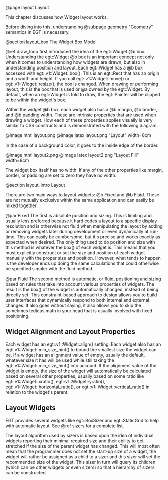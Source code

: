  @page layout Layout

This chapter discusses how Widget layout works.

Before diving into this, understanding @subpage geometry "Geometry"
semantics in EGT is necessary.

@section layout_box The Widget Box Model

@ref draw_loop first introduced the idea of the egt::Widget @b box.
Understanding the egt::Widget @b box is an important concept not only when it
comes to understanding how widgets are drawn, but also in understanding position
and layout. Each egt::Widget has a @b box accessed with egt::v1::Widget::box().
This is an egt::Rect that has an origin and a width and height.  If you call
egt::v1::Widget::move() or egt::v1::Widget::resize(), the box is changed.  When
drawing or performing layout, this is the box that is used or @a owned by the
egt::Widget.  By default, when an egt::Widget is told to draw, the egt::Painter
will be clipped to be within the widget's box.

Within the widget @b box, each widget also has a @b margin, @b border, and @b
padding width. These are intrinsic properties that are used when drawing a
widget.  How each of these properties applies visually is very similar to CSS
constructs and is demonstrated with the following diagram.

@image html layout.png
@image latex layout.png "Layout" width=8cm

In the case of a background color, it goes to the inside edge of the border.

@image html layout2.png
@image latex layout2.png "Layout Fill" width=8cm

The widget box itself has no width.  If any of the other properties like margin,
border, or padding are set to zero they have no width.

@section layout_intro Layout

There are two main ways to layout widgets: @b Fixed and @b Fluid.  These are not
mutually exclusive within the same application and can easily be mixed together.

@par Fixed
The first is absolute position and sizing.  This is limiting and usually less
preferred because it hard codes a layout to a specific display resolution and is
otherwise not fluid when manipulating the layout by adding or removing widgets
later during development or even dynamically at run-time.  This can easily be
cumbersome, but it's precise and works exactly as expected when desired.  The
only thing used to do position and size with this method is whatever the box()
of each widget is. This means that you must explicitly construct or set the size
and position of each widget manually with the proper size and position.
However, what tends to happen is the developer ends up doing the same
calculations that could otherwise be specified simpler with the fluid method.

@par Fluid
The second method is automatic, or fluid, positioning and sizing based on rules
that take into account various properties of widgets.  The result is the box()
of the widget is automatically changed, instead of being directly set. This
constraint-based approach to design allows you to build user interfaces that
dynamically respond to both internal and external changes.  It also goes without
saying, it also allows you to skip the sometimes tedious math in your head that
is usually involved with fixed positioning.

## Widget Alignment and Layout Properties

Each widget has an egt::v1::Widget::align() setting. Each widget also has an
egt::v1::Widget::min_size_hint() to bound the smallest size the widget can be.
If a widget has an alignment value of empty, usually the default, whatever size
it has will be used while still taking the egt::v1::Widget::min_size_hint() into
account. If the alignment value of the widget is empty, the size of the widget
will automatically be calculated based on several other properties, usually
based on some ratio like egt::v1::Widget::xratio(), egt::v1::Widget::yratio(),
egt::v1::Widget::horizontal_ratio(), or egt::v1::Widget::vertical_ratio() in
relation to the widget's parent.

## Layout Widgets

EGT provides several widgets like egt::BoxSizer and egt::StaticGrid to help with
automatic layout.  See @ref sizers for a complete list.

The layout algorithm used by sizers is based upon the idea of individual widgets
reporting their minimal required size and their ability to get stretched if the
size of the parent widget has changed. This will most often mean that the
programmer does not set the start-up size of a widget, the widget will rather be
assigned as a child to a sizer and this sizer will set the recommended size of
the widget. This sizer in turn will query its children (which can be other
widgets or even sizers) so that a hierarchy of sizers can be constructed.
